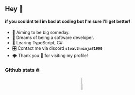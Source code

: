 ## **Hey** 👋
#### if you couldnt tell im bad at coding but I'm sure I'll get better!
 - 🔭 Aiming to be big someday.
 - 🌃 Dreams of being a software developer.
 - 📘 Learing TypeScript, C#
 - 🎛️ Contact me via discord **`stealthninja#1990`**
 - 🌩️ Thank you 💙  for visiting my profile!

### Github stats 🔥
<a href="https://github.com/realstealthninja/realstealthninja" style="display: flex; justify-content: center; align-items: center;">
<center>
  <img width="45%" src="https://github-readme-stats-eight-theta.vercel.app/api/top-langs/?username=realstealthninja&layout=compact&langs_count=8&theme=dark"/>

 <br>
 <img  width="50%" src="https://github-readme-streak-stats.herokuapp.com/?user=realstealthninja&show_icons=true&locale=en&layout=demo&theme=dark&hide_border=true&count_private=true" />
 </center>
 </a>

